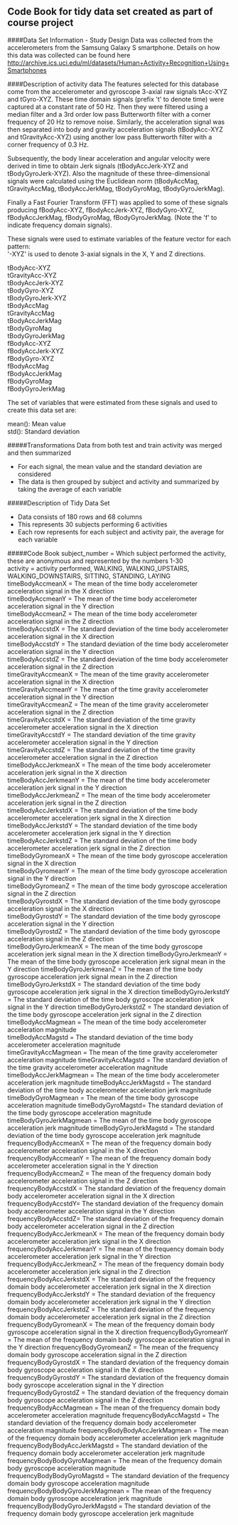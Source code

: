 Code Book for tidy data set created as part of course project
-------------------------------------------------------------

####Data Set Information - Study Design
Data was collected from the accelerometers from the Samsung Galaxy S smartphone.
Details on how this data was collected can be found here  
http://archive.ics.uci.edu/ml/datasets/Human+Activity+Recognition+Using+Smartphones

####Description of activity data
The features selected for this database come from the accelerometer and gyroscope 3-axial raw signals tAcc-XYZ and tGyro-XYZ. These time domain signals (prefix 't' to denote time) were captured at a constant rate of 50 Hz. Then they were filtered using a median filter and a 3rd order low pass Butterworth filter with a corner frequency of 20 Hz to remove noise. Similarly, the acceleration signal was then separated into body and gravity acceleration signals (tBodyAcc-XYZ and tGravityAcc-XYZ) using another low pass Butterworth filter with a corner frequency of 0.3 Hz. 

Subsequently, the body linear acceleration and angular velocity were derived in time to obtain Jerk signals (tBodyAccJerk-XYZ and tBodyGyroJerk-XYZ). Also the magnitude of these three-dimensional signals were calculated using the Euclidean norm (tBodyAccMag, tGravityAccMag, tBodyAccJerkMag, tBodyGyroMag, tBodyGyroJerkMag). 

Finally a Fast Fourier Transform (FFT) was applied to some of these signals producing fBodyAcc-XYZ, fBodyAccJerk-XYZ, fBodyGyro-XYZ, fBodyAccJerkMag, fBodyGyroMag, fBodyGyroJerkMag. (Note the 'f' to indicate frequency domain signals). 

These signals were used to estimate variables of the feature vector for each pattern:  
'-XYZ' is used to denote 3-axial signals in the X, Y and Z directions.

tBodyAcc-XYZ  
tGravityAcc-XYZ  
tBodyAccJerk-XYZ  
tBodyGyro-XYZ  
tBodyGyroJerk-XYZ  
tBodyAccMag  
tGravityAccMag  
tBodyAccJerkMag  
tBodyGyroMag  
tBodyGyroJerkMag  
fBodyAcc-XYZ  
fBodyAccJerk-XYZ  
fBodyGyro-XYZ  
fBodyAccMag  
fBodyAccJerkMag  
fBodyGyroMag  
fBodyGyroJerkMag  

The set of variables that were estimated from these signals and used to create this data set are: 

mean(): Mean value  
std(): Standard deviation  

#####Transformations
Data from both test and train activity was merged and then summarized  
* For each signal, the mean value and the standard deviation are considered
* The data is then grouped by subject and activity and summarized by taking the average of each variable


#####Description of Tidy Data Set
* Data consists of 180 rows and 68 columns
* This represents 30 subjects performing 6 activities
* Each row represents for each subject and activity pair, the average for each variable

#####Code Book
subject_number = Which subject performed the activity, these are anonymous and represented by the numbers 1-30  
activity = activity performed, WALKING, WALKING_UPSTAIRS, WALKING_DOWNSTAIRS, SITTING, STANDING, LAYING  
timeBodyAccmeanX = The mean of the time body accelerometer acceleration signal in the X direction  
timeBodyAccmeanY = The mean of the time body accelerometer acceleration signal in the Y direction  
timeBodyAccmeanZ = The mean of the time body accelerometer acceleration signal in the Z direction  
timeBodyAccstdX = The standard deviation of the time body accelerometer acceleration signal in the X direction   
timeBodyAccstdY = The standard deviation of the time body accelerometer acceleration signal in the Y direction  
timeBodyAccstdZ = The standard deviation of the time body accelerometer acceleration signal in the Z direction  
timeGravityAccmeanX = The mean of the time gravity accelerometer acceleration signal in the X direction  
timeGravityAccmeanY = The mean of the time gravity accelerometer acceleration signal in the Y direction  
timeGravityAccmeanZ = The mean of the time gravity accelerometer acceleration signal in the Z direction  
timeGravityAccstdX = The standard deviation of the time gravity accelerometer acceleration signal in the X direction  
timeGravityAccstdY = The standard deviation of the time gravity accelerometer acceleration signal in the Y direction  
timeGravityAccstdZ = The standard deviation of the time gravity accelerometer acceleration signal in the Z direction  
timeBodyAccJerkmeanX = The mean of the time body accelerometer acceleration jerk signal in the X direction  
timeBodyAccJerkmeanY = The mean of the time body accelerometer acceleration jerk signal in the Y direction  
timeBodyAccJerkmeanZ = The mean of the time body accelerometer acceleration jerk signal in the Z direction  
timeBodyAccJerkstdX = The standard deviation of the time body accelerometer acceleration jerk signal in the X direction  
timeBodyAccJerkstdY = The standard deviation of the time body accelerometer acceleration jerk signal in the Y direction  
timeBodyAccJerkstdZ = The standard deviation of the time body accelerometer acceleration jerk signal in the Z direction  
timeBodyGyromeanX = The mean of the time body gyroscope acceleration signal in the X direction  
timeBodyGyromeanY = The mean of the time body gyroscope acceleration signal in the Y direction  
timeBodyGyromeanZ = The mean of the time body gyroscope acceleration signal in the Z direction  
timeBodyGyrostdX = The standard deviation of the time body gyroscope acceleration signal in the X direction  
timeBodyGyrostdY = The standard deviation of the time body gyroscope acceleration signal in the Y direction  
timeBodyGyrostdZ = The standard deviation of the time body gyroscope acceleration signal in the Z direction  
timeBodyGyroJerkmeanX = The mean of the time body gyroscope acceleration jerk signal mean in the X direction 
timeBodyGyroJerkmeanY = The mean of the time body gyroscope acceleration jerk signal mean in the Y direction 
timeBodyGyroJerkmeanZ = The mean of the time body gyroscope acceleration jerk signal mean in the Z direction 
timeBodyGyroJerkstdX = The standard deviation of the time body gyroscope acceleration jerk signal in the X direction 
timeBodyGyroJerkstdY = The standard deviation of the time body gyroscope acceleration jerk signal in the Y direction 
timeBodyGyroJerkstdZ = The standard deviation of the time body gyroscope acceleration jerk signal in the Z direction 
timeBodyAccMagmean = The mean of the time body accelerometer acceleration magnitude  
timeBodyAccMagstd = The standard deviation of the time body accelerometer acceleration magnitude  
timeGravityAccMagmean = The mean of the time gravity accelerometer acceleration magnitude 
timeGravityAccMagstd = The standard deviation of the time gravity accelerometer acceleration magnitude  
timeBodyAccJerkMagmean = The mean of the time body accelerometer acceleration jerk magnitude
timeBodyAccJerkMagstd = The standard deviation of the time body accelerometer acceleration jerk magnitude
timeBodyGyroMagmean = The mean of the time body gyroscope acceleration magnitude
timeBodyGyroMagstd= The standard deviation of the time body gyroscope acceleration magnitude
timeBodyGyroJerkMagmean = The mean of the time body gyroscope acceleration jerk magnitude
timeBodyGyroJerkMagstd = The standard deviation of the time body gyroscope acceleration jerk magnitude  
frequencyBodyAccmeanX = The mean of the frequency domain body accelerometer acceleration signal in the X direction  
frequencyBodyAccmeanY = The mean of the frequency domain body accelerometer acceleration signal in the Y direction  
frequencyBodyAccmeanZ = The mean of the frequency domain body accelerometer acceleration signal in the Z direction  
frequencyBodyAccstdX = The standard deviation of the frequency domain body accelerometer acceleration signal in the X direction  
frequencyBodyAccstdY= The standard deviation of the frequency domain body accelerometer acceleration signal in the Y direction  
frequencyBodyAccstdZ= The standard deviation of the frequency domain body accelerometer acceleration signal in the Z direction  
frequencyBodyAccJerkmeanX = The mean of the frequency domain body accelerometer acceleration jerk signal in the X direction   
frequencyBodyAccJerkmeanY = The mean of the frequency domain body accelerometer acceleration jerk signal in the Y direction   
frequencyBodyAccJerkmeanZ = The mean of the frequency domain body accelerometer acceleration jerk signal in the Z direction   
frequencyBodyAccJerkstdX = The standard deviation of the frequency domain body accelerometer acceleration jerk signal in the X direction   
frequencyBodyAccJerkstdY = The standard deviation of the frequency domain body accelerometer acceleration jerk signal in the Y direction   
frequencyBodyAccJerkstdZ = The standard deviation of the frequency domain body accelerometer acceleration jerk signal in the Z direction   
frequencyBodyGyromeanX = The mean of the frequency domain body gyroscope acceleration signal in the X direction 
frequencyBodyGyromeanY = The mean of the frequency domain body gyroscope acceleration signal in the Y direction 
frequencyBodyGyromeanZ = The mean of the frequency domain body gyroscope acceleration signal in the Z direction 
frequencyBodyGyrostdX = The standard deviation of the frequency domain body gyroscope acceleration signal in the X direction 
frequencyBodyGyrostdY = The standard deviation of the frequency domain body gyroscope acceleration signal in the Y direction 
frequencyBodyGyrostdZ = The standard deviation of the frequency domain body gyroscope acceleration signal in the Z direction 
frequencyBodyAccMagmean = The mean of the frequency domain body accelerometer acceleration magnitude
frequencyBodyAccMagstd = The standard deviation of the frequency domain body accelerometer acceleration magnitude
frequencyBodyBodyAccJerkMagmean = The mean of the frequency domain body accelerometer acceleration jerk magnitude
frequencyBodyBodyAccJerkMagstd = The standard deviation of the frequency domain body accelerometer acceleration jerk magnitude
frequencyBodyBodyGyroMagmean = The mean of the frequency domain body gyroscope acceleration magnitude  
frequencyBodyBodyGyroMagstd = The standard deviation of the frequency domain body gyroscope acceleration magnitude  
frequencyBodyBodyGyroJerkMagmean = The mean of the frequency domain body gyroscope acceleration jerk magnitude  
frequencyBodyBodyGyroJerkMagstd = The standard deviation of the frequency domain body gyroscope acceleration jerk magnitude  


